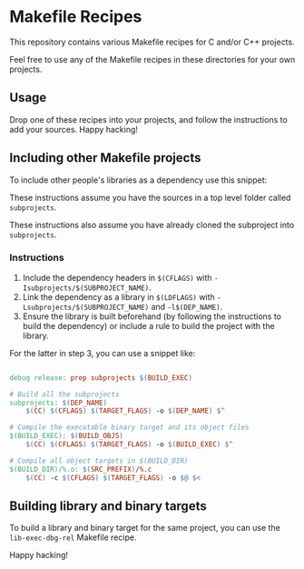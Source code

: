 # Makefile Recipes

This repository contains various Makefile recipes for C and/or C++ projects.

Feel free to use any of the Makefile recipes in these directories for your own projects.

## Usage

Drop one of these recipes into your projects, and follow the instructions to add your sources. Happy hacking!

## Including other Makefile projects

To include other people's libraries as a dependency use this snippet:

These instructions assume you have the sources in a top level folder called `subprojects`.

These instructions also assume you have already cloned the subproject into `subprojects`.

### Instructions

1. Include the dependency headers in `$(CFLAGS)` with `-Isubprojects/$(SUBPROJECT_NAME)`.
2. Link the dependency as a library in `$(LDFLAGS)` with `-Lsubprojects/$(SUBPROJECT_NAME)` and `-l$(DEP_NAME)`.
3. Ensure the library is built beforehand (by following the instructions to build the dependency) or include a rule to build the project with the library.

For the latter in step 3, you can use a snippet like:

``` Makefile

debug release: prep subprojects $(BUILD_EXEC)

# Build all the subprojects
subprojects: $(DEP_NAME)
	$(CC) $(CFLAGS) $(TARGET_FLAGS) -o $(DEP_NAME) $^

# Compile the executable binary target and its object files
$(BUILD_EXEC): $(BUILD_OBJS)
	$(CC) $(CFLAGS) $(TARGET_FLAGS) -o $(BUILD_EXEC) $^

# Compile all object targets in $(BUILD_DIR)
$(BUILD_DIR)/%.o: $(SRC_PREFIX)/%.c
	$(CC) -c $(CFLAGS) $(TARGET_FLAGS) -o $@ $<

```

## Building library and binary targets

To build a library and binary target for the same project, you can use the `lib-exec-dbg-rel` Makefile recipe.

Happy hacking!
